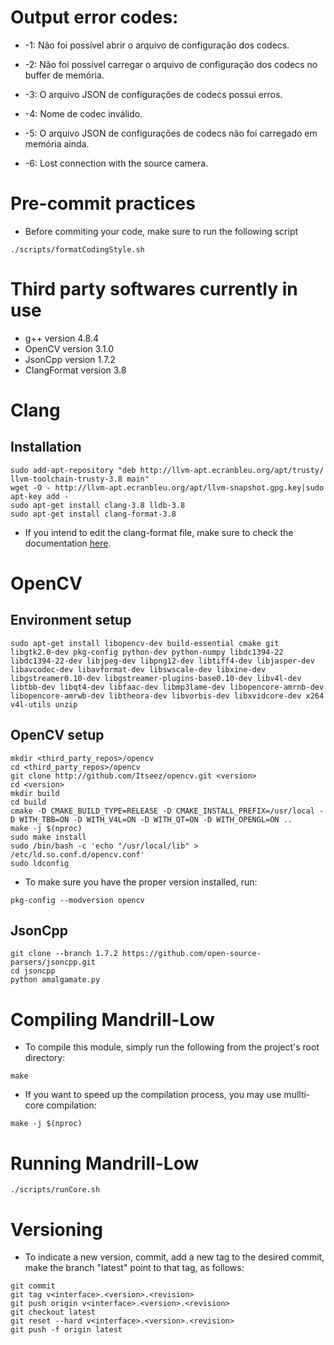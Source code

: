 # Output error codes:
* -1: Não foi possível abrir o arquivo de configuração dos codecs.

* -2: Não foi possível carregar o arquivo de configuração dos codecs no buffer de memória.

* -3: O arquivo JSON de configurações de codecs possui erros.

* -4: Nome de codec inválido.

* -5: O arquivo JSON de configurações de codecs não foi carregado em memória ainda.

* -6: Lost connection with the source camera.

# Pre-commit practices
* Before commiting your code, make sure to run the following script
```
./scripts/formatCodingStyle.sh
```

# Third party softwares currently in use
* g++ version 4.8.4
* OpenCV version 3.1.0
* JsonCpp version 1.7.2
* ClangFormat version 3.8

# Clang
## Installation
```
sudo add-apt-repository "deb http://llvm-apt.ecranbleu.org/apt/trusty/ llvm-toolchain-trusty-3.8 main"
wget -O - http://llvm-apt.ecranbleu.org/apt/llvm-snapshot.gpg.key|sudo apt-key add -
sudo apt-get install clang-3.8 lldb-3.8
sudo apt-get install clang-format-3.8
```
* If you intend to edit the clang-format file, make sure to check the documentation [here](http://llvm.org/releases/3.8.0/tools/clang/docs/ClangFormatStyleOptions.html).

# OpenCV
## Environment setup
```
sudo apt-get install libopencv-dev build-essential cmake git libgtk2.0-dev pkg-config python-dev python-numpy libdc1394-22 libdc1394-22-dev libjpeg-dev libpng12-dev libtiff4-dev libjasper-dev libavcodec-dev libavformat-dev libswscale-dev libxine-dev libgstreamer0.10-dev libgstreamer-plugins-base0.10-dev libv4l-dev libtbb-dev libqt4-dev libfaac-dev libmp3lame-dev libopencore-amrnb-dev libopencore-amrwb-dev libtheora-dev libvorbis-dev libxvidcore-dev x264 v4l-utils unzip
```
## OpenCV setup
```
mkdir <third_party_repos>/opencv
cd <third_party_repos>/opencv
git clone http://github.com/Itseez/opencv.git <version>
cd <version>
mkdir build
cd build
cmake -D CMAKE_BUILD_TYPE=RELEASE -D CMAKE_INSTALL_PREFIX=/usr/local -D WITH_TBB=ON -D WITH_V4L=ON -D WITH_QT=ON -D WITH_OPENGL=ON ..
make -j $(nproc)
sudo make install
sudo /bin/bash -c 'echo "/usr/local/lib" > /etc/ld.so.conf.d/opencv.conf'
sudo ldconfig
```

* To make sure you have the proper version installed, run:
```
pkg-config --modversion opencv
```

## JsonCpp
```
git clone --branch 1.7.2 https://github.com/open-source-parsers/jsoncpp.git
cd jsoncpp
python amalgamate.py
```

# Compiling Mandrill-Low
* To compile this module, simply run the following from the project's root directory:
```
make
```

* If you want to speed up the compilation process, you may use mullti-core compilation:
```
make -j $(nproc)
```

# Running Mandrill-Low
```
./scripts/runCore.sh
```

# Versioning
* To indicate a new version, commit, add a new tag to the desired commit, make the branch "latest" point to that tag, as follows:
```
git commit
git tag v<interface>.<version>.<revision>
git push origin v<interface>.<version>.<revision>
git checkout latest
git reset --hard v<interface>.<version>.<revision>
git push -f origin latest
```